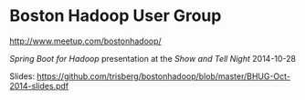 Boston Hadoop User Group
========================

http://www.meetup.com/bostonhadoop/

*Spring Boot for Hadoop* presentation at the *Show and Tell Night* 2014-10-28

Slides: https://github.com/trisberg/bostonhadoop/blob/master/BHUG-Oct-2014-slides.pdf
